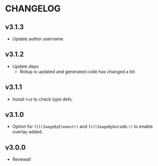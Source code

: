 # CHANGELOG

## v3.1.3

- Update author username

## v3.1.2

- Update deps
  - Rollup is updated and generated code has changed a bit

## v3.1.1

- Install `tsd` to check type defs.

## v3.1.0

- Option for `fillImageByElement()` and `fillImageByDataURL()` to enable overlay added.

## v3.0.0

- Renewal!
